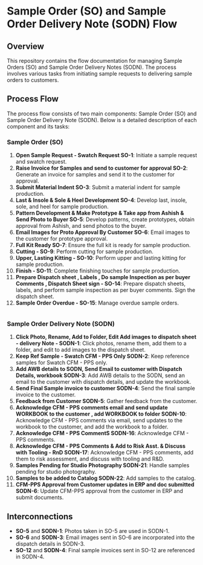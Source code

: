 # Sample Order (SO) and Sample Order Delivery Note (SODN) Flow

## Overview
This repository contains the flow documentation for managing Sample Orders (SO) and Sample Order Delivery Notes (SODN). The process involves various tasks from initiating sample requests to delivering sample orders to customers.

## Process Flow
The process flow consists of two main components: Sample Order (SO) and Sample Order Delivery Note (SODN). Below is a detailed description of each component and its tasks:

### Sample Order (SO)
1. **Open Sample Request - Swatch Request SO-1**: Initiate a sample request and swatch request.
2. **Raise Invoice for Samples and send to customer for approval SO-2**: Generate an invoice for samples and send it to the customer for approval.
3. **Submit Material Indent SO-3**: Submit a material indent for sample production.
4. **Last & Insole & Sole & Heel Development SO-4**: Develop last, insole, sole, and heel for sample production.
5. **Pattern Development & Make Prototype & Take app from Ashish & Send Photo to Buyer SO-5**: Develop patterns, create prototypes, obtain approval from Ashish, and send photos to the buyer.
6. **Email Images for Proto Approval By Customer SO-6**: Email images to the customer for prototype approval.
7. **Full Kit Ready SO-7**: Ensure the full kit is ready for sample production.
8. **Cutting - SO-9**: Perform cutting for sample production.
9. **Upper, Lasting Kitting - SO-10**: Perform upper and lasting kitting for sample production.
10. **Finish - SO-11**: Complete finishing touches for sample production.
11. **Prepare Dispatch sheet , Labels , Do sample Inspection as per buyer Comments , Dispatch Sheet sign - SO-14**: Prepare dispatch sheets, labels, and perform sample inspection as per buyer comments. Sign the dispatch sheet.
12. **Sample Order Overdue - SO-15**: Manage overdue sample orders.

![]()


### Sample Order Delivery Note (SODN)
1. **Click Photo, Rename, Add to Folder, Edit Add images to dispatch sheet - delivery Note - SODN-1**: Click photos, rename them, add them to a folder, and edit to add images to the dispatch sheet.
2. **Keep Ref Sample - Swatch CFM - PPS Only SODN-2**: Keep reference samples for Swatch CFM - PPS only.
3. **Add AWB details to SODN, Send Email to customer with Dispatch Details, workbook SODN-3**: Add AWB details to the SODN, send an email to the customer with dispatch details, and update the workbook.
4. **Send Final Sample invoice to customer SODN-4**: Send the final sample invoice to the customer.
5. **Feedback from Customer SODN-5**: Gather feedback from the customer.
6. **Acknowledge CFM - PPS comments email and send update WORKBOOK to the customer , add WORKBOOK to folder SODN-10**: Acknowledge CFM - PPS comments via email, send updates to the workbook to the customer, and add the workbook to a folder.
7. **Acknowledge CFM - PPS CommentS SODN-16**: Acknowledge CFM - PPS comments.
8. **Acknowledge CFM - PPS Comments & Add to Risk Asst. & Discuss with Tooling - RnD SODN-17**: Acknowledge CFM - PPS comments, add them to risk assessment, and discuss with tooling and R&D.
9. **Samples Pending for Studio Photography SODN-21**: Handle samples pending for studio photography.
10. **Samples to be added to Catalog SODN-22**: Add samples to the catalog.
11. **CFM-PPS Approval from Customer updates in ERP and doc submitted SODN-6**: Update CFM-PPS approval from the customer in ERP and submit documents.

## Interconnections
- **SO-5** and **SODN-1**: Photos taken in SO-5 are used in SODN-1.
- **SO-6** and **SODN-3**: Email images sent in SO-6 are incorporated into the dispatch details in SODN-3.
- **SO-12** and **SODN-4**: Final sample invoices sent in SO-12 are referenced in SODN-4.


